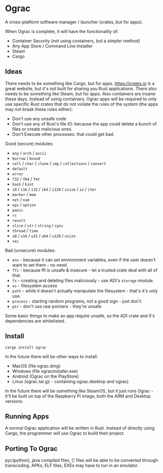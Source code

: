 # Ograc
A cross-platform software manager / launcher (crates, but for apps).

When Ograc is complete, it will have the functionality of:
* Container Security (not using containers, but a simpler method)
* Any App Store / Command Line Installer
* Steam
* Cargo

## Ideas
There needs to be something like Cargo, but for apps.  https://crates.io is a great website, but it's not built for sharing you Rust applications.  There also needs to be something like Steam, but for apps.  Also containers are insane these days.  Instead of using containers, Ograc apps will be required to only use specific Rust crates that do not violate the rules of the system (the apps may not break these rules either):
* Don't use any unsafe code
* Don't use any of Rust's file IO: because the app could delete a bunch of files or create malicious ones.
* Don't Execute other processes: that could get bad.

Good (secure) modules:
* `any` / `arch` / `ascii`
* `borrow` / `boxed`
* `cell` / `char` / `clone` / `cmp` / `collections` / `convert`
* `default`
* `error`
* `f32` / `f64` / `fmt`
* `hash` / `hint`
* `i8` / `i16` / `i32` / `i64` / `i128` / `isize` / `io` / `iter`
* `marker` / `mem`
* `net` / `num`
* `ops` / `option`
* `panic`
* `rc`
* `result`
* `slice` / `str` / `string` / `sync`
* `thread` / `time`
* `u8` / `u16` / `u32` / `u64` / `u128` / `usize`
* `vec`

Bad (unsecure) modules:
* `env` - because it can set environment variables, even if the user doesn't want to set them - no need.
* `ffi` - because ffi is unsafe & insecure - let a trusted crate deal with all of that.
* `fs` - creating and deleting files maliciously - use ADI's `storage` module.
* `os` - filesystem access
* `path` - while it doesn't actually manipulate the filesystem - that's it's only use.
* `process` - starting random programs, not a good sign - just don't.
* `ptr` - don't use raw pointers - they're unsafe

Some basic things to make an app require unsafe, so the ADI crate and it's dependencies are whitelisted.

## Install
`cargo install ograc`

In the future there will be other ways to install:
* MacOS (file ograc.dmg)
* Windows (file ogracinstaller.exe)
* Android (Ograc on the PlayStore)
* Linux (ograc.tar.gz - containing ograc.desktop and ograc)

In the future there will be something like SteamOS, but it just runs Ograc - it'll be built on top of the Raspberry Pi image, both the ARM and Desktop versions.

## Running Apps
A normal Ograc application will be written in Rust.  Instead of directly using Cargo, the programmer will use Ograc to build their project.

## Porting To Ograc
pyc(python), java compiled files, C files will be able to be converted through transcoding.
APKs, ELF files, EXEs may have to run in an emulator.
